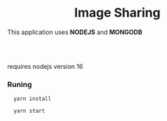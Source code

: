 <h1 align='center'>Image Sharing</h1>
<p>This application uses <b>NODEJS</b> and <b>MONGODB</b></p>
<br></br>
<p>requires nodejs version 16</p>

###  **Runing**
```
  yarn install
```

```
  yarn start
```